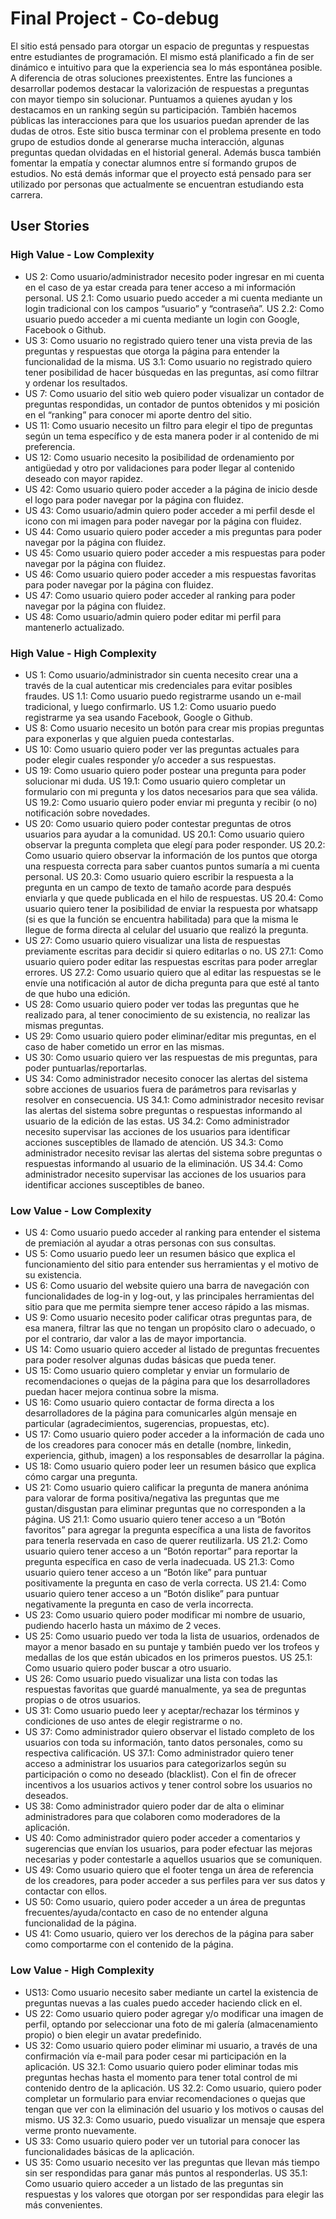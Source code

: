 # Final Project - Co-debug

El sitio está pensado para otorgar un espacio de preguntas y respuestas entre estudiantes de programación. El mismo está planificado a fin de ser dinámico e intuitivo para que la experiencia sea lo más espontánea posible. A diferencia de otras soluciones preexistentes.
Entre las funciones a desarrollar podemos destacar la valorización de respuestas a preguntas con mayor tiempo sin solucionar. Puntuamos a quienes ayudan y los destacamos en un ranking según su participación. También hacemos públicas las interacciones para que los usuarios puedan aprender de las dudas de otros.
Este sitio busca terminar con el problema presente en todo grupo de estudios donde al generarse mucha interacción, algunas preguntas quedan olvidadas en el historial general. Además busca también fomentar la empatía y conectar alumnos entre sí formando grupos de estudios.
No está demás informar que el proyecto está pensado para ser utilizado por personas que actualmente se encuentran estudiando esta carrera.

## User Stories

### High Value - Low Complexity

- US 2: Como usuario/administrador necesito poder ingresar en mi cuenta en el caso de ya estar creada para tener acceso a mi información personal.
  US 2.1: Como usuario puedo acceder a mi cuenta mediante un login tradicional con los campos “usuario” y “contraseña”.
  US 2.2: Como usuario puedo acceder a mi cuenta mediante un login con Google, Facebook o Github.
- US 3: Como usuario no registrado quiero tener una vista previa de las preguntas y respuestas que otorga la página para entender la funcionalidad de la misma.
  US 3.1: Como usuario no registrado quiero tener posibilidad de hacer búsquedas en las preguntas, así como filtrar y ordenar los resultados.
- US 7: Como usuario del sitio web quiero poder visualizar un contador de preguntas respondidas, un contador de puntos obtenidos y mi posición en el “ranking” para conocer mi aporte dentro del sitio.
- US 11: Como usuario necesito un filtro para elegir el tipo de preguntas según un tema específico y de esta manera poder ir al contenido de mi preferencia.
- US 12: Como usuario necesito la posibilidad de ordenamiento por antigüedad y otro por validaciones para poder llegar al contenido deseado con mayor rapidez.
- US 42: Como usuario quiero poder acceder a la página de inicio desde el logo para poder navegar por la página con fluidez.
- US 43: Como usuario/admin quiero poder acceder a mi perfil desde el icono con mi imagen para poder navegar por la página con fluidez.
- US 44: Como usuario quiero poder acceder a mis preguntas para poder navegar por la página con fluidez.
- US 45: Como usuario quiero poder acceder a mis respuestas para poder navegar por la página con fluidez.
- US 46: Como usuario quiero poder acceder a mis respuestas favoritas para poder navegar por la página con fluidez.
- US 47: Como usuario quiero poder acceder al ranking para poder navegar por la página con fluidez.
- US 48: Como usuario/admin quiero poder editar mi perfil para mantenerlo actualizado.

### High Value - High Complexity

- US 1: Como usuario/administrador sin cuenta necesito crear una a través de la cual autenticar mis credenciales para evitar posibles fraudes.
  US 1.1: Como usuario puedo registrarme usando un e-mail tradicional, y luego confirmarlo.
  US 1.2: Como usuario puedo registrarme ya sea usando Facebook, Google o Github.
- US 8: Como usuario necesito un botón para crear mis propias preguntas para exponerlas y que alguien pueda contestarlas.
- US 10: Como usuario quiero poder ver las preguntas actuales para poder elegir cuales responder y/o acceder a sus respuestas.
- US 19: Como usuario quiero poder postear una pregunta para poder solucionar mi duda.
  US 19.1: Como usuario quiero completar un formulario con mi pregunta y los datos necesarios para que sea válida.
  US 19.2: Como usuario quiero poder enviar mi pregunta y recibir (o no) notificación sobre novedades.
- US 20: Como usuario quiero poder contestar preguntas de otros usuarios para ayudar a la comunidad.
  US 20.1: Como usuario quiero observar la pregunta completa que elegí para poder responder.
  US 20.2: Como usuario quiero observar la información de los puntos que otorga una respuesta correcta para saber cuantos puntos sumaría a mi cuenta personal.
  US 20.3: Como usuario quiero escribir la respuesta a la pregunta en un campo de texto de tamaño acorde para después enviarla y que quede publicada en el hilo de respuestas.
  US 20.4: Como usuario quiero tener la posibilidad de enviar la respuesta por whatsapp (si es que la función se encuentra habilitada) para que la misma le llegue de forma directa al celular del usuario que realizó la pregunta.
- US 27: Como usuario quiero visualizar una lista de respuestas previamente escritas para decidir si quiero editarlas o no.
  US 27.1: Como usuario quiero poder editar las respuestas escritas para poder arreglar errores.
  US 27.2: Como usuario quiero que al editar las respuestas se le envíe una notificación al autor de dicha pregunta para que esté al tanto de que hubo una edición.
- US 28: Como usuario quiero poder ver todas las preguntas que he realizado para, al tener conocimiento de su existencia, no realizar las mismas preguntas.
- US 29: Como usuario quiero poder eliminar/editar mis preguntas, en el caso de haber cometido un error en las mismas.
- US 30: Como usuario quiero ver las respuestas de mis preguntas, para poder puntuarlas/reportarlas.
- US 34: Como administrador necesito conocer las alertas del sistema sobre acciones de usuarios fuera de parámetros para revisarlas y resolver en consecuencia.
  US 34.1: Como administrador necesito revisar las alertas del sistema sobre preguntas o respuestas informando al usuario de la edición de las estas.
  US 34.2: Como administrador necesito supervisar las acciones de los usuarios para identificar acciones susceptibles de llamado de atención.
  US 34.3: Como administrador necesito revisar las alertas del sistema sobre preguntas o respuestas informando al usuario de la eliminación.
  US 34.4: Como administrador necesito supervisar las acciones de los usuarios para identificar acciones susceptibles de baneo.

### Low Value - Low Complexity

- US 4: Como usuario puedo acceder al ranking para entender el sistema de premiación al ayudar a otras personas con sus consultas.
- US 5: Como usuario puedo leer un resumen básico que explica el funcionamiento del sitio para entender sus herramientas y el motivo de su existencia.
- US 6: Como usuario del website quiero una barra de navegación con funcionalidades de log-in y log-out, y las principales herramientas del sitio para que me permita siempre tener acceso rápido a las mismas.
- US 9: Como usuario necesito poder calificar otras preguntas para, de esa manera, filtrar las que no tengan un propósito claro o adecuado, o por el contrario, dar valor a las de mayor importancia.
- US 14: Como usuario quiero acceder al listado de preguntas frecuentes para poder resolver algunas dudas básicas que pueda tener.
- US 15: Como usuario quiero completar y enviar un formulario de recomendaciones o quejas de la página para que los desarrolladores puedan hacer mejora continua sobre la misma.
- US 16: Como usuario quiero contactar de forma directa a los desarrolladores de la página para comunicarles algún mensaje en particular (agradecimientos, sugerencias, propuestas, etc).
- US 17: Como usuario quiero poder acceder a la información de cada uno de los creadores para conocer más en detalle (nombre, linkedin, experiencia, github, imagen) a los responsables de desarrollar la página.
- US 18: Como usuario quiero poder leer un resumen básico que explica cómo cargar una pregunta.
- US 21: Como usuario quiero calificar la pregunta de manera anónima para valorar de forma positiva/negativa las preguntas que me gustan/disgustan para eliminar preguntas que no corresponden a la página.
  US 21.1: Como usuario quiero tener acceso a un “Botón favoritos” para agregar la pregunta específica a una lista de favoritos para tenerla reservada en caso de querer reutilizarla.
  US 21.2: Como usuario quiero tener acceso a un “Botón reportar” para reportar la pregunta específica en caso de verla inadecuada.
  US 21.3: Como usuario quiero tener acceso a un “Botón like” para puntuar positivamente la pregunta en caso de verla correcta.
  US 21.4: Como usuario quiero tener acceso a un “Botón dislike” para puntuar negativamente la pregunta en caso de verla incorrecta.
- US 23: Como usuario quiero poder modificar mi nombre de usuario, pudiendo hacerlo hasta un máximo de 2 veces.
- US 25: Como usuario puedo ver toda la lista de usuarios, ordenados de mayor a menor basado en su puntaje y también puedo ver los trofeos y medallas de los que están ubicados en los primeros puestos.
  US 25.1: Como usuario quiero poder buscar a otro usuario.
- US 26: Como usuario puedo visualizar una lista con todas las respuestas favoritas que guardé manualmente, ya sea de preguntas propias o de otros usuarios.
- US 31: Como usuario puedo leer y aceptar/rechazar los términos y condiciones de uso antes de elegir registrarme o no.
- US 37: Como administrador quiero observar el listado completo de los usuarios con toda su información, tanto datos personales, como su respectiva calificación.
  US 37.1: Como administrador quiero tener acceso a administrar los usuarios para categorizarlos según su participación o como no deseado (blacklist). Con el fin de ofrecer incentivos a los usuarios activos y tener control sobre los usuarios no deseados.
- US 38: Como administrador quiero poder dar de alta o eliminar administradores para que colaboren como moderadores de la aplicación.
- US 40: Como administrador quiero poder acceder a comentarios y sugerencias que envían los usuarios, para poder efectuar las mejoras necesarias y poder contestarle a aquellos usuarios que se comuniquen.
- US 49: Como usuario quiero que el footer tenga un área de referencia de los creadores, para poder acceder a sus perfiles para ver sus datos y contactar con ellos.
- US 50: Como usuario, quiero poder acceder a un área de preguntas frecuentes/ayuda/contacto en caso de no entender alguna funcionalidad de la página.
- US 41: Como usuario, quiero ver los derechos de la página para saber como comportarme con el contenido de la página.

### Low Value - High Complexity

- US13: Como usuario necesito saber mediante un cartel la existencia de preguntas nuevas a las cuales puedo acceder haciendo click en el.
- US 22: Como usuario quiero poder agregar y/o modificar una imagen de perfil, optando por seleccionar una foto de mi galería (almacenamiento propio) o bien elegir un avatar predefinido.
- US 32: Como usuario quiero poder eliminar mi usuario, a través de una confirmación vía e-mail para poder cesar mi participación en la aplicación.
  US 32.1: Como usuario quiero poder eliminar todas mis preguntas hechas hasta el momento para tener total control de mi contenido dentro de la aplicación.
  US 32.2: Como usuario, quiero poder completar un formulario para enviar recomendaciones o quejas que tengan que ver con la eliminación del usuario y los motivos o causas del mismo.
  US 32.3: Como usuario, puedo visualizar un mensaje que espera verme pronto nuevamente.
- US 33: Como usuario quiero poder ver un tutorial para conocer las funcionalidades básicas de la aplicación.
- US 35: Como usuario necesito ver las preguntas que llevan más tiempo sin ser respondidas para ganar más puntos al responderlas.
  US 35.1: Como usuario quiero acceder a un listado de las preguntas sin respuestas y los valores que otorgan por ser respondidas para elegir las más convenientes.
